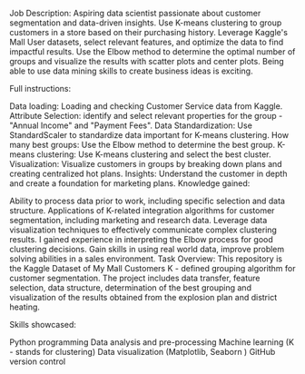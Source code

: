Job Description: Aspiring data scientist passionate about customer segmentation and data-driven insights. Use K-means clustering to group customers in a store based on their purchasing history. Leverage Kaggle's Mall User datasets, select relevant features, and optimize the data to find impactful results. Use the Elbow method to determine the optimal number of groups and visualize the results with scatter plots and center plots. Being able to use data mining skills to create business ideas is exciting.

Full instructions:

Data loading: Loading and checking Customer Service data from Kaggle.
Attribute Selection: identify and select relevant properties for the group - "Annual Income" and "Payment Fees".
Data Standardization: Use StandardScaler to standardize data important for K-means clustering.
How many best groups: Use the Elbow method to determine the best group.
K-means clustering: Use K-means clustering and select the best cluster.
Visualization: Visualize customers in groups by breaking down plans and creating centralized hot plans.
Insights: Understand the customer in depth and create a foundation for marketing plans.
Knowledge gained:

Ability to process data prior to work, including specific selection and data structure.
Applications of K-related integration algorithms for customer segmentation, including marketing and research data.
Leverage data visualization techniques to effectively communicate complex clustering results.
I gained experience in interpreting the Elbow process for good clustering decisions.
Gain skills in using real world data, improve problem solving abilities in a sales environment.
Task Overview: This repository is the Kaggle Dataset of My Mall Customers K - defined grouping algorithm for customer segmentation. The project includes data transfer, feature selection, data structure, determination of the best grouping and visualization of the results obtained from the explosion plan and district heating.

Skills showcased:

Python programming
Data analysis and pre-processing
Machine learning (K - stands for clustering)
Data visualization (Matplotlib, Seaborn )
GitHub version control
